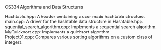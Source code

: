 CS334 Algorithms and Data Structures

Hashtable.hpp: A header containing a user made hashtable structure.<br>
main.cpp: A driver for the hashtable data structure in Hashtable.hpp. <br>
squential_search_algorithm.cpp: Implements a sequential search algorithm. <br>
MyQuicksort.cpp: Implements a quicksort algorithm. <br>
Project01.cpp: Compares various sorting algorithms on a custom class of integers.
